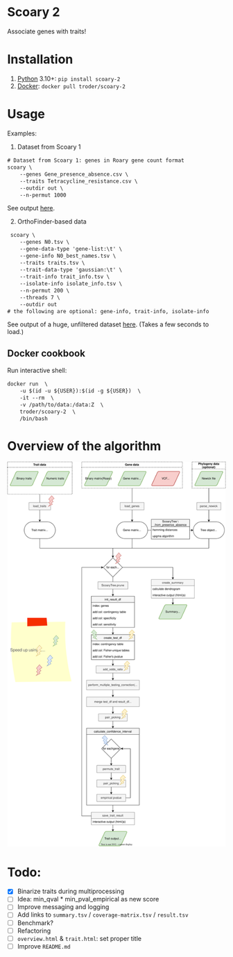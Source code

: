 # Scoary 2

Associate genes with traits!

# Installation

1) [Python](https://pypi.org/project/scoary-2/) 3.10+: `pip install scoary-2`
2) [Docker](https://hub.docker.com/r/troder/scoary-2): `docker pull troder/scoary-2`

# Usage

Examples:

1) Dataset from Scoary 1

```shell
# Dataset from Scoary 1: genes in Roary gene count format
scoary \
    --genes Gene_presence_absence.csv \
    --traits Tetracycline_resistance.csv \
    --outdir out \
    --n-permut 1000
```

See output [here](https://gfv-oberburg.ch/FILES/SCOARY2_TETR/overview.html).

2) OrthoFinder-based data

```shell
 scoary \
    --genes N0.tsv \
    --gene-data-type 'gene-list:\t' \
    --gene-info N0_best_names.tsv \
    --traits traits.tsv \
    --trait-data-type 'gaussian:\t' \
    --trait-info trait_info.tsv \
    --isolate-info isolate_info.tsv \
    --n-permut 200 \
    --threads 7 \
    --outdir out
# the following are optional: gene-info, trait-info, isolate-info
```

See output of a huge, unfiltered dataset [here](https://gfv-oberburg.ch/FILES/SCOARY2.2/overview.html).
(Takes a few seconds to load.)

## Docker cookbook

Run interactive shell:

```shell
docker run  \
    -u $(id -u ${USER}):$(id -g ${USER})  \
    -it --rm  \
    -v /path/to/data:/data:Z  \
    troder/scoary-2  \
    /bin/bash
```

# Overview of the algorithm

![algorithm flowchart](media/ScoaryWorkflow.drawio.svg)

# Todo:

- [X] Binarize traits during multiprocessing
- [ ] Idea: min_qval * min_pval_empirical as new score
- [ ] Improve messaging and logging
- [ ] Add links to `summary.tsv` / `coverage-matrix.tsv` / `result.tsv`
- [ ] Benchmark?
- [ ] Refactoring
- [ ] `overview.html` & `trait.html`: set proper title
- [ ] Improve `README.md`
